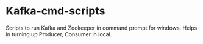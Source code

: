 # Kafka-cmd-scripts
Scripts to run Kafka and Zookeeper in command prompt for windows. Helps in turning up Producer, Consumer in local.

